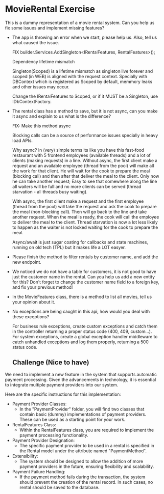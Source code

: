 # MovieRental Exercise

This is a dummy representation of a movie rental system.
Can you help us fix some issues and implement missing features?

 * The app is throwing an error when we start, please help us. Also, tell us what caused the issue.
 
    FIX builder.Services.AddSingleton<IRentalFeatures, RentalFeatures>();
    
    Dependency lifetime mismatch
    
    Singleton(Scoped) is a lifetime mismatch as singleton live forever and scoped (in WEB) is aligned with the request context.
    Specially with DBContext which is registered as Scoped by default, memmory leaks and other issues may occur.  
    
    Change the IRentalFeatures to Scoped, or if it MUST be a Singleton, use IDbContextFactory.

 * The rental class has a method to save, but it is not async, can you make it async and explain to us what is the difference?
 
    FIX: Make this method async
    
    Blocking calls can be a source of performance issues specially in heavy load APIs.
    
    Why async? In (very) simple terms its like you have this fast-food restaurant with 5 frontend employees (available threads) and a lot of clients (making requests) in a line. 
    Without async, the first client make a request and an available employee (thread from the pool) will make all the work for that client. 
    He will wait for the cook to prepare the meal (blocking call) and then after that deliver the meal to the client. Only now he can take another request;
    Easy to see that somewhere along the line all waiters will be full and no more clients can be served (thread starvation - all threads busy waiting).
    
    With async, the first client make a request and the first employee (thread from the pool) will take the request and ask the cook to prepare the meal (non-blocking call).
    Then will go back to the line and take another request. When the meal is ready, the cook will call the employee to deliver the meal to the client.
    Thread starvation is now a lot less likely to happen as the waiter is not locked waiting for the cook to prepare the meal.
    
    Async/await is just sugar coating for callbacks and state machines, running on old tech (TPL) but it makes life a LOT easyer.
	

 * Please finish the method to filter rentals by customer name, and add the new endpoint.
 * We noticed we do not have a table for customers, it is not good to have just the customer name in the rental.
   Can you help us add a new entity for this? Don't forget to change the customer name field to a foreign key, and fix your previous method!
 * In the MovieFeatures class, there is a method to list all movies, tell us your opinion about it.
 
 * No exceptions are being caught in this api, how would you deal with these exceptions?

    For business rule exceptions, create custom exceptions and catch them in the controller returning a proper status code (400, 409, custom...).
    For system exceptions, create a global exception handler middleware to catch unhandled exceptions and log them properly, returning a 500 status code.

	## Challenge (Nice to have)
We need to implement a new feature in the system that supports automatic payment processing. Given the advancements in technology, it is essential to integrate multiple payment providers into our system.

Here are the specific instructions for this implementation:

* Payment Provider Classes:
    * In the "PaymentProvider" folder, you will find two classes that contain basic (dummy) implementations of payment providers. These can be used as a starting point for your work.
* RentalFeatures Class:
    * Within the RentalFeatures class, you are required to implement the payment processing functionality.
* Payment Provider Designation:
    * The specific payment provider to be used in a rental is specified in the Rental model under the attribute named "PaymentMethod".
* Extensibility:
    * The system should be designed to allow the addition of more payment providers in the future, ensuring flexibility and scalability.
* Payment Failure Handling:
    * If the payment method fails during the transaction, the system should prevent the creation of the rental record. In such cases, no rental should be saved to the database.
